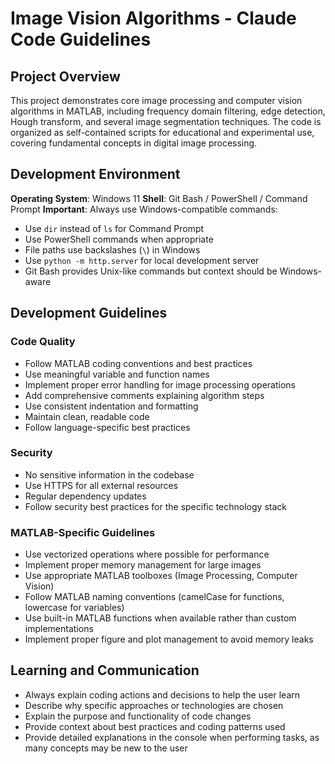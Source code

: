 # Image Vision Algorithms - Claude Code Guidelines

## Project Overview

This project demonstrates core image processing and computer vision algorithms in MATLAB, including frequency domain filtering, edge detection, Hough transform, and several image segmentation techniques. The code is organized as self-contained scripts for educational and experimental use, covering fundamental concepts in digital image processing.

## Development Environment

**Operating System**: Windows 11
**Shell**: Git Bash / PowerShell / Command Prompt
**Important**: Always use Windows-compatible commands:
- Use `dir` instead of `ls` for Command Prompt
- Use PowerShell commands when appropriate
- File paths use backslashes (`\`) in Windows
- Use `python -m http.server` for local development server
- Git Bash provides Unix-like commands but context should be Windows-aware

## Development Guidelines

### Code Quality
- Follow MATLAB coding conventions and best practices
- Use meaningful variable and function names
- Implement proper error handling for image processing operations
- Add comprehensive comments explaining algorithm steps
- Use consistent indentation and formatting
- Maintain clean, readable code
- Follow language-specific best practices

### Security
- No sensitive information in the codebase
- Use HTTPS for all external resources
- Regular dependency updates
- Follow security best practices for the specific technology stack

### MATLAB-Specific Guidelines
- Use vectorized operations where possible for performance
- Implement proper memory management for large images
- Use appropriate MATLAB toolboxes (Image Processing, Computer Vision)
- Follow MATLAB naming conventions (camelCase for functions, lowercase for variables)
- Use built-in MATLAB functions when available rather than custom implementations
- Implement proper figure and plot management to avoid memory leaks

## Learning and Communication
- Always explain coding actions and decisions to help the user learn
- Describe why specific approaches or technologies are chosen
- Explain the purpose and functionality of code changes
- Provide context about best practices and coding patterns used
- Provide detailed explanations in the console when performing tasks, as many concepts may be new to the user